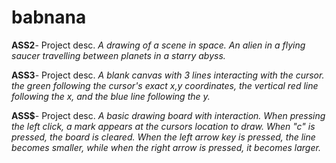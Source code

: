 # babnana
**ASS2**- Project desc. _A drawing of a scene in space. An alien in a flying saucer travelling between planets in a starry abyss._

**ASS3**- Project desc. _A blank canvas with 3 lines interacting with the cursor. the green following the cursor's exact x,y coordinates, the vertical red line following the x, and the blue line following the y._

**ASS$**- Project desc. _A basic drawing board with interaction. When pressing the left click, a mark appears at the cursors location to draw. When "c" is pressed, the board is cleared. When the left arrow key is pressed, the line becomes smaller, while when the right arrow is pressed, it becomes larger._
